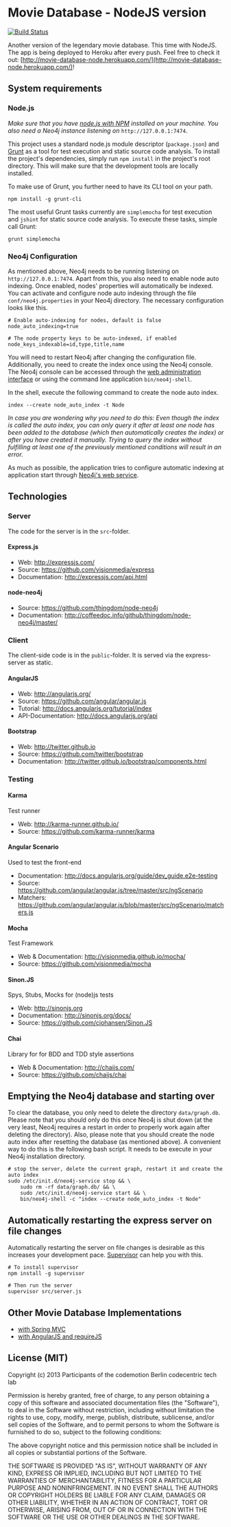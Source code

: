 # Movie Database - NodeJS version

[![Build Status](https://travis-ci.org/mlex/movie-database-node.png)](https://travis-ci.org/codemotionteam1/movie-database-node)

Another version of the legendary movie database. This time with NodeJS. The app
is being deployed to Heroku after every push. Feel free to check it out:
[http://movie-database-node.herokuapp.com/](http://movie-database-node.herokuapp.com/)!

## System requirements

### Node.js

*Make sure that you have [node.js with NPM](http://nodejs.org/) installed on
your machine. You also need a Neo4j instance listening
on* `http://127.0.0.1:7474`.

This project uses a standard node.js module descriptor (`package.json`) and
[Grunt](http://gruntjs.com/) as a tool for test execution and static source
code analysis. To install the project's dependencies, simply run `npm install`
in the project's root directory. This will make sure that the development tools
are locally installed.

To make use of Grunt, you further need to have its CLI tool on your path.

```
npm install -g grunt-cli
```

The most useful Grunt tasks currently are `simplemocha` for test execution and
`jshint` for static source code analysis. To execute these tasks, simple call
Grunt:

```
grunt simplemocha
```

### Neo4j Configuration

As mentioned above, Neo4j needs to be running listening on
`http://127.0.0.1:7474`. Apart from this, you also need to enable node auto
indexing. Once enabled, nodes' properties will automatically be indexed. You
can activate and configure node auto indexing through the file
`conf/neo4j.properties` in your Neo4j directory. The necessary configuration
looks like this.

```
# Enable auto-indexing for nodes, default is false
node_auto_indexing=true

# The node property keys to be auto-indexed, if enabled
node_keys_indexable=id,type,title,name
```

You will need to restart Neo4j after changing the configuration file.
Additionally, you need to create the index once using the Neo4j console. The
Neo4j console can be accessed through the
[web administration interface](http://127.0.0.1:7474/webadmin/) or using the
command line application `bin/neo4j-shell`.

In the shell, execute the following command to create the node auto index.

```
index --create node_auto_index -t Node
```

*In case you are wondering why you need to do this: Even though the index is
called the auto index, you can only query it after at least one node has been
added to the database (which then automatically creates the index) or after
you have created it manually. Trying to query the index without fulfilling at
least one of the previously mentioned conditions will result in an error.*

As much as possible, the application tries to configure automatic indexing at
application start through
[Neo4j's web service](http://docs.neo4j.org/chunked/milestone/rest-api-configurable-auto-indexes.html).

## Technologies

### Server
The code for the server is in the `src`-folder.

#### Express.js
* Web: http://expressjs.com/
* Source: https://github.com/visionmedia/express
* Documentation: http://expressjs.com/api.html

#### node-neo4j
* Source: https://github.com/thingdom/node-neo4j
* Documentation: http://coffeedoc.info/github/thingdom/node-neo4j/master/

### Client
The client-side code is in the `public`-folder. It is served via the express-server as static.

#### AngularJS
* Web: http://angularjs.org/
* Source: https://github.com/angular/angular.js
* Tutorial: http://docs.angularjs.org/tutorial/index
* API-Documentation: http://docs.angularjs.org/api

#### Bootstrap
* Web: http://twitter.github.io
* Source: https://github.com/twitter/bootstrap
* Documentation: http://twitter.github.io/bootstrap/components.html

### Testing

#### Karma
Test runner
* Web: http://karma-runner.github.io/
* Source: https://github.com/karma-runner/karma


#### Angular Scenario
Used to test the front-end
* Documentation: http://docs.angularjs.org/guide/dev_guide.e2e-testing
* Source: https://github.com/angular/angular.js/tree/master/src/ngScenario
* Matchers: https://github.com/angular/angular.js/blob/master/src/ngScenario/matchers.js


#### Mocha
Test Framework
* Web & Documentation: http://visionmedia.github.io/mocha/
* Source: https://github.com/visionmedia/mocha

#### Sinon.JS
Spys, Stubs, Mocks for (node)js tests
* Web: http://sinonjs.org
* Documentation: http://sinonjs.org/docs/
* Source: https://github.com/cjohansen/Sinon.JS

#### Chai
Library for for BDD and TDD style assertions
* Web & Documentation: http://chaijs.com/
* Source: https://github.com/chaijs/chai

## Emptying the Neo4j database and starting over

To clear the database, you only need to delete the directory `data/graph.db`.
Please note that you should only do this once Neo4j is shut down (at the very
least, Neo4j requires a restart in order to properly work again after deleting
the directory). Also, please note that you should create the node auto index
after resetting the database (as mentioned above). A convenient way to do this
is the following bash script. It needs to be execute in your Neo4j installation
directory.

```
# stop the server, delete the current graph, restart it and create the auto index
sudo /etc/init.d/neo4j-service stop && \
    sudo rm -rf data/graph.db/ && \
    sudo /etc/init.d/neo4j-service start && \
    bin/neo4j-shell -c "index --create node_auto_index -t Node"
```

## Automatically restarting the express server on file changes

Automatically restarting the server on file changes is desirable as this
increases your development pace.
[Supervisor](https://github.com/isaacs/node-supervisor) can help you with this.

```
# To install supervisor
npm install -g supervisor

# Then run the server
supervisor src/server.js
```

## Other Movie Database Implementations

 - [with Spring MVC](https://github.com/tobiasflohre/movie-database)
 - [with AngularJS and requireJS](https://github.com/bripkens/movie-database-spa)

## License (MIT)

Copyright (c) 2013 Participants of the codemotion Berlin codecentric tech lab

Permission is hereby granted, free of charge, to any person obtaining a copy of this software and associated documentation files (the "Software"), to deal in the Software without restriction, including without limitation the rights to use, copy, modify, merge, publish, distribute, sublicense, and/or sell copies of the Software, and to permit persons to whom the Software is furnished to do so, subject to the following conditions:

The above copyright notice and this permission notice shall be included in all copies or substantial portions of the Software.

THE SOFTWARE IS PROVIDED "AS IS", WITHOUT WARRANTY OF ANY KIND, EXPRESS OR IMPLIED, INCLUDING BUT NOT LIMITED TO THE WARRANTIES OF MERCHANTABILITY, FITNESS FOR A PARTICULAR PURPOSE AND NONINFRINGEMENT. IN NO EVENT SHALL THE AUTHORS OR COPYRIGHT HOLDERS BE LIABLE FOR ANY CLAIM, DAMAGES OR OTHER LIABILITY, WHETHER IN AN ACTION OF CONTRACT, TORT OR OTHERWISE, ARISING FROM, OUT OF OR IN CONNECTION WITH THE SOFTWARE OR THE USE OR OTHER DEALINGS IN THE SOFTWARE.
